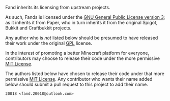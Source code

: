 Fand inherits its licensing from upstream projects.

As such, Fands is licensed under the
[GNU General Public License version 3](licenses/GPL.md); as it inherits it from Paper,
who in turn inherits it from the original Spigot, Bukkit and Craftbukkit projects.

Any author who is _not_ listed below should be presumed to have released their work
under the original [GPL](licenses/GPL.md) license.

In the interest of promoting a better Minecraft platform for everyone, contributors
may choose to release their code under the more permissive [MIT License](licenses/MIT.md).

The authors listed below have chosen to release their code under that more permissive
[MIT License](licenses/MIT.md). Any contributor who wants their name added below
should submit a pull request to this project to add their name.

```text
20018 <fand.20018@outlook.com>
```
